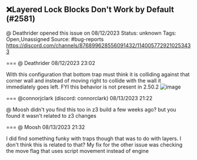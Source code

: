 ## ❌Layered Lock Blocks Don't Work by Default (#2581)
@ Deathrider opened this issue on 08/12/2023
Status: unknown
Tags: Open,Unassigned
Source: #bug-reports https://discord.com/channels/876899628556091432/1140057729210253433


=== @ Deathrider 08/12/2023 23:02

With this configuration that bottom trap must think it is colliding against that corner wall and instead of moving right to collide with the wall it immediately goes left. FYI this behavior is not present in 2.50.2
![image](https://cdn.discordapp.com/attachments/1140057729210253433/1140057729503863004/image.png?ex=65ecea7f&is=65da757f&hm=f512ca2fa81bb53fc153dcd3bced995c40f7dd0d7e931dc9aa09c06c6f49a80c&)

=== @connorjclark (discord: connorclark) 08/13/2023 21:22

@ Moosh didn't you find this too in z3 build a few weeks ago?
but you found it wasn't related to z3 changes

=== @ Moosh 08/13/2023 21:32

I did find something funky with traps though that was to do with layers. I don't think this is related to that? My fix for the other issue was checking the move flag that uses script movement instead of engine
